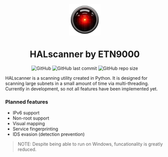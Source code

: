 <p align="center">
    <img src="img/logo.png" width="100px"></img>
</p>
<h1 align="center"> <b>HALscanner by ETN9000</b> </h1>

<p align="center">
    <img alt="GitHub" src="https://img.shields.io/github/license/etn9000/halscan?style=flat-square">
    <img alt="GitHub last commit" src="https://img.shields.io/github/last-commit/etn9000/halscan?style=flat-square">
    <img alt="GitHub repo size" src="https://img.shields.io/github/repo-size/etn9000/halscan?style=flat-square">
</p>

HALscanner is a scanning utility created in Python. It is designed for scanning large subnets in a small amount of time via multi-threading.
Currently in development, so not all features have been implemented yet.

### Planned features
- IPv6 support
- Non-root support
- Visual mapping
- Service fingerprinting
- IDS evasion (detection prevention)

> NOTE: Despite being able to run on Windows, funcationality is greatly reduced.